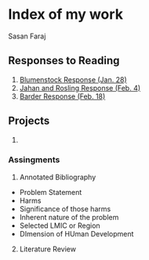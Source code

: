 # Index of my work

Sasan Faraj

## Responses to Reading

1. [Blumenstock Response (Jan. 28)](https://sasan-faraj.github.io/workshop/blumenstock) 
2. [Jahan and Rosling Response (Feb. 4)](https://sasan-faraj.github.io/workshop/jahan_rosling)
3. [Barder Response (Feb. 18)](https://sasan-faraj.github.io/workshop/barder_response)

## Projects
1.



### Assingments

1. Annotated Bibliography
  - Problem Statement
   - Harms
   - Significance of those harms
   - Inherent nature of the problem
  - Selected LMIC or Region
  - DImension of HUman Development
  
2. Literature Review



